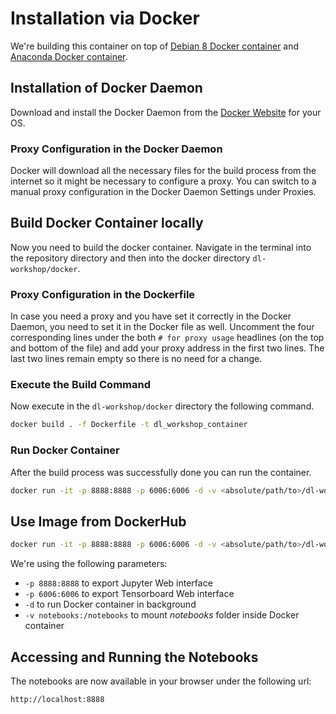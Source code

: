 # Installation via Docker

We're building this container on top of [Debian 8 Docker container](https://hub.docker.com/r/library/debian/) and [Anaconda Docker container](https://hub.docker.com/r/continuumio/anaconda3/).

## Installation of Docker Daemon
Download and install the Docker Daemon from the [Docker Website](https://www.docker.com/) for your OS.

### Proxy Configuration in the Docker Daemon
Docker will download all the necessary files for the build process from the internet so it might be necessary to configure a proxy. You can switch to a manual proxy configuration in the Docker Daemon Settings under Proxies.

## Build Docker Container locally
Now you need to build the docker container. Navigate in the terminal into the repository directory and then into the docker directory ```dl-workshop/docker```.

### Proxy Configuration in the Dockerfile
In case you need a proxy and you have set it correctly in the Docker Daemon, you need to set it in the Docker file as well. Uncomment the four corresponding lines under the both ```# for proxy usage``` headlines (on the top and bottom of the file) and add your proxy address in the first two lines. The last two lines remain empty so there is no need for a change.

### Execute the Build Command
Now execute in the ```dl-workshop/docker``` directory the following command.

```sh
docker build . -f Dockerfile -t dl_workshop_container
```

### Run Docker Container
After the build process was successfully done you can run the container.

```sh
docker run -it -p 8888:8888 -p 6006:6006 -d -v <absolute/path/to>/dl-workshop/notebooks:/notebooks dl_workshop_container
```

## Use Image from DockerHub
```sh
docker run -it -p 8888:8888 -p 6006:6006 -d -v <absolute/path/to>/dl-workshop/notebooks:/notebooks wittfabian/dl-workshop
```

We're using the following parameters:
- ```-p 8888:8888``` to export Jupyter Web interface
- ```-p 6006:6006``` to export Tensorboard Web interface
- ```-d``` to run Docker container in background
- ```-v notebooks:/notebooks``` to mount *notebooks* folder inside Docker container

## Accessing and Running the Notebooks
The notebooks are now available in your browser under the following url:

```sh
http://localhost:8888
```

